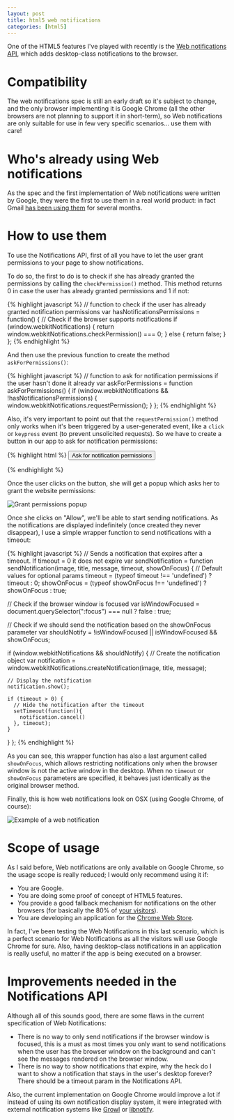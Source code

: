 ```yaml
---
layout: post
title: html5 web notifications
categories: [html5]
---
```


One of the HTML5 features I've played with recently is the [Web notifications API](http://www.w3.org/TR/notifications/),
which adds desktop-class notifications to the browser.

# Compatibility

The web notifications spec is still an early draft so it's subject to change, and the only browser implementing it is
Google Chrome (all the other browsers are not planning to support it in short-term), so Web notifications are only
suitable for use in few very specific scenarios... use them with care!

# Who's already using Web notifications

As the spec and the first implementation of Web notifications were written by Google, they were the first to use
them in a real world product: in fact Gmail
[has been using them](http://gmailblog.blogspot.com/2011/01/desktop-notifications-for-emails-and.html) for several months.

# How to use them

To use the Notifications API, first of all you have to let the user grant permissions to your page to show notifications.

To do so, the first to do is to check if she has already granted the permissions by calling the `checkPermission()`
method. This method returns 0 in case the user has already granted permissions and 1 if not:

{% highlight javascript %}
// function to check if the user has already granted notification permissions
var hasNotificationsPermissions = function() {
  // Check if the browser supports notifications
  if (window.webkitNotifications) {
    return window.webkitNotifications.checkPermission() === 0;
  } else {
    return false;
  }
};
{% endhighlight %}

And then use the previous function to create the method `askForPermissions()`:

{% highlight javascript %}
// function to ask for notification permissions if the user hasn't done it already
var askForPermissions = function askForPermissions() {
  if (window.webkitNotifications && !hasNotificationsPermissions) {
    window.webkitNotifications.requestPermission();
  }
};
{% endhighlight %}

Also, it's very important to point out that the `requestPermission()` method only works when it's been triggered by a
user-generated event, like a `click` or `keypress` event (to prevent unsolicited requests). So we have to create a
button in our app to ask for notification permissions:

{% highlight html %}
<button id="notification-permissions">Ask for notification permissions</button>

<script type="text/javascript">
document.querySelector('#notification-permissions').addEventListener('click', askForPermissions);
</script>
{% endhighlight %}

Once the user clicks on the button, she will get a popup which asks her to grant the website permissions:

![Grant permissions popup](/gfx/posts/html5-notifications/request-permissions-popup.png)

Once she clicks on "Allow", we'll be able to start sending notifications. As the notifications are
displayed indefinitely (once created they never disappear), I use a simple wrapper function to send
notifications with a timeout:

{% highlight javascript %}
// Sends a notification that expires after a timeout. If timeout = 0 it does not expire
var sendNotification = function sendNotification(image, title, message, timeout, showOnFocus) {
  // Default values for optional params
  timeout = (typeof timeout !== 'undefined') ? timeout : 0;
  showOnFocus = (typeof showOnFocus !== 'undefined') ? showOnFocus : true;

  // Check if the browser window is focused
  var isWindowFocused = document.querySelector(":focus") === null ? false : true;

  // Check if we should send the notification based on the showOnFocus parameter
  var shouldNotify = !isWindowFocused || isWindowFocused && showOnFocus;

  if (window.webkitNotifications && shouldNotify) {
    // Create the notification object
    var notification = window.webkitNotifications.createNotification(image, title, message);

    // Display the notification
    notification.show();

    if (timeout > 0) {
      // Hide the notification after the timeout
      setTimeout(function(){
        notification.cancel()
      }, timeout);
    }
  }
};
{% endhighlight %}

As you can see, this wrapper function has also a last argument called `showOnFocus`, which allows restricting
notifications only when the browser window is not the active window in the desktop. When no `timeout` or `showOnFocus`
parameters are specified, it behaves just identically as the original browser method.

Finally, this is how web notifications look on OSX (using Google Chrome, of course):

![Example of a web notification](/gfx/posts/html5-notifications/notification.png)

# Scope of usage

As I said before, Web notifications are only available on Google Chrome, so the usage scope is really reduced; I would
only recommend using it if:

* You are Google.
* You are doing some proof of concept of HTML5 features.
* You provide a good fallback mechanism for notifications on the other browsers (for basically the 80% of
[your visitors](http://en.wikipedia.org/wiki/Usage_share_of_web_browsers)).
* You are developing an application for the [Chrome Web Store](https://chrome.google.com/webstore).

In fact, I've been testing the Web Notifications in this last scenario, which is a perfect scenario for Web Notifications
as all the visitors will use Google Chrome for sure. Also, having desktop-class notifications in an application
is really useful, no matter if the app is being executed on a browser.

# Improvements needed in the Notifications API

Although all of this sounds good, there are some flaws in the current specification of Web Notifications:

* There is no way to only send notifications if the browser window is focused, this is a must as most times you only
want to send notifications when the user has the browser window on the background and can't see the messages rendered
on the browser window.
* There is no way to show notifications that expire, why the heck do I want to show a notification that stays in the user's
 desktop forever? There should be a timeout param in the Notifications API.

Also, the current implementation on Google Chrome would improve a lot if instead of using its own notification display
system, it were integrated with external notification systems like [Growl](http://growl.info/) or
[libnotify](http://developer.gnome.org/libnotify/).

